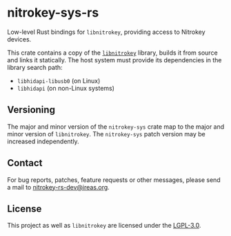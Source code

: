 # nitrokey-sys-rs

Low-level Rust bindings for `libnitrokey`, providing access to Nitrokey
devices.

This crate contains a copy of the [`libnitrokey`][] library, builds it from
source and links it statically.  The host system must provide its dependencies
in the library search path:

- `libhidapi-libusb0` (on Linux)
- `libhidapi` (on non-Linux systems)

## Versioning

The major and minor version of the `nitrokey-sys` crate map to the major and
minor version of `libnitrokey`.  The `nitrokey-sys` patch version may be
increased independently.

## Contact

For bug reports, patches, feature requests or other messages, please send a
mail to [nitrokey-rs-dev@ireas.org][].

## License

This project as well as `libnitrokey` are licensed under the [LGPL-3.0][].

[`libnitrokey`]: https://github.com/nitrokey/libnitrokey
[nitrokey-rs-dev@ireas.org]: mailto:nitrokey-rs-dev@ireas.org
[LGPL-3.0]: https://opensource.org/licenses/lgpl-3.0.html
